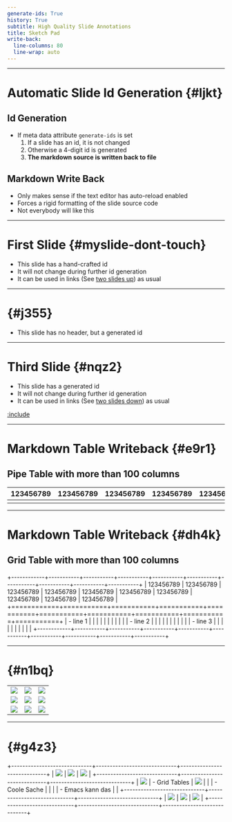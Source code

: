 ```yaml
---
generate-ids: True
history: True
subtitle: High Quality Slide Annotations
title: Sketch Pad
write-back:
  line-columns: 80
  line-wrap: auto
---
```


--------------------------------------------------------------------------------

# Automatic Slide Id Generation {#ljkt}

## Id Generation

-   If meta data attribute `generate-ids` is set
    1.  If a slide has an id, it is not changed
    2.  Otherwise a 4-digit id is generated
    3.  **The markdown source is written back to file**

## Markdown Write Back

-   Only makes sense if the text editor has auto-reload enabled
-   Forces a rigid formatting of the slide source code
-   Not everybody will like this

--------------------------------------------------------------------------------

# First Slide {#myslide-dont-touch}

-   This slide has a hand-crafted id
-   It will not change during further id generation
-   It can be used in links (See [two slides up](#s5zu)) as usual

--------------------------------------------------------------------------------

#  {#j355}

-   This slide has no header, but a generated id

--------------------------------------------------------------------------------

# Third Slide {#nqz2}

-   This slide has a generated id
-   It will not change during further id generation
-   It can be used in links (See [two slides down](#myslide-dont-touch)) as
    usual

[:include](./include/something.md)

--------------------------------------------------------------------------------

# Markdown Table Writeback {#e9r1}

## Pipe Table with more than 100 columns

| 123456789 | 123456789 | 123456789 | 123456789 | 123456789 | 123456789 | 123456789 | 123456789 | 123456789 | 123456789 |
|-----------|-----------|-----------|-----------|-----------|-----------|-----------|-----------|-----------|-----------|
|           |           |           |           |           |           |           |           |           |           |

--------------------------------------------------------------------------------

# Markdown Table Writeback {#dh4k}

## Grid Table with more than 100 columns

+------------+-----------+-----------+-----------+-----------+-----------+-----------+-----------+-----------+-----------+
| 123456789  | 123456789 | 123456789 | 123456789 | 123456789 | 123456789 | 123456789 | 123456789 | 123456789 | 123456789 |
+============+===========+===========+===========+===========+===========+===========+===========+===========+===========+
| -   line 1 |           |           |           |           |           |           |           |           |           |
| -   line 2 |           |           |           |           |           |           |           |           |           |
| -   line 3 |           |           |           |           |           |           |           |           |           |
+------------+-----------+-----------+-----------+-----------+-----------+-----------+-----------+-----------+-----------+

--------------------------------------------------------------------------------

#  {#n1bq}

|                             |                             |                             |
|-----------------------------|-----------------------------|-----------------------------|
| ![](./include/06-metal.png) | ![](./include/06-metal.png) | ![](./include/06-metal.png) |
| ![](./include/06-metal.png) | ![](./include/06-metal.png) | ![](./include/06-metal.png) |
| ![](./include/06-metal.png) | ![](./include/06-metal.png) | ![](./include/06-metal.png) |

--------------------------------------------------------------------------------

#  {#g4z3}

+-----------------------------+-----------------------------+-----------------------------+
| ![](./include/06-metal.png) | ![](./include/06-metal.png) | ![](./include/06-metal.png) |
+-----------------------------+-----------------------------+-----------------------------+
| ![](./include/06-metal.png) | -   Grid Tables             | ![](./include/06-metal.png) |
|                             | -   Coole Sache             |                             |
|                             | -   Emacs kann das          |                             |
+-----------------------------+-----------------------------+-----------------------------+
| ![](./include/06-metal.png) | ![](./include/06-metal.png) | ![](./include/06-metal.png) |
+-----------------------------+-----------------------------+-----------------------------+
